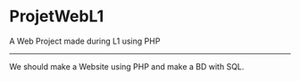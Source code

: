 # ProjetWebL1
A Web Project made during L1 using PHP

----

We should make a Website using PHP and make a BD with SQL.

